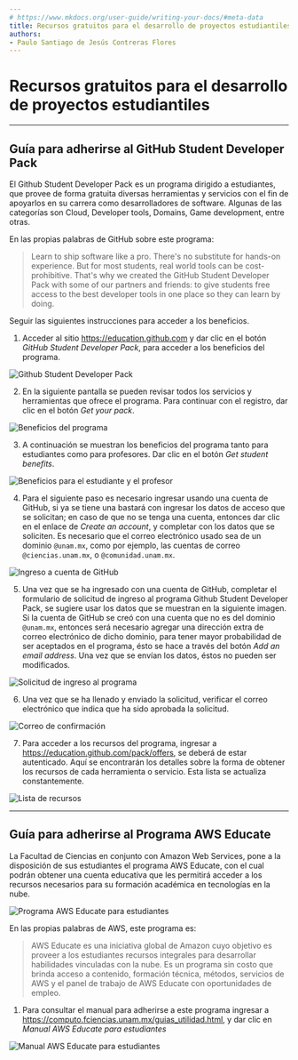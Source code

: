 ```yaml
---
# https://www.mkdocs.org/user-guide/writing-your-docs/#meta-data
title: Recursos gratuitos para el desarrollo de proyectos estudiantiles 
authors:
- Paulo Santiago de Jesús Contreras Flores
---
```


# Recursos gratuitos para el desarrollo de proyectos estudiantiles 

--------------------------------------------------------------------------------

## Guía para adherirse al GitHub Student Developer Pack

El Github Student Developer Pack es un programa dirigido a estudiantes, que provee de forma gratuita diversas herramientas y servicios con el fin de apoyarlos en su carrera como desarrolladores de software.
Algunas de las categorías son Cloud, Developer tools, Domains, Game development, entre otras.

En las propias palabras de GitHub sobre este programa:

> Learn to ship software like a pro.
> There's no substitute for hands-on experience.
> But for most students, real world tools can be cost-prohibitive.
> That's why we created the GitHub Student Developer Pack with some of our partners and friends: to give students free access to the best developer tools in one place so they can learn by doing.

Seguir las siguientes instrucciones para acceder a los beneficios.

1.  Acceder al sitio <https://education.github.com> y dar clic en el botón *GitHub Student Developer Pack*, para acceder a los beneficios del programa.
    
![Github Student Developer Pack](images/a_01_2.png)

2.  En la siguiente pantalla se pueden revisar todos los servicios y herramientas que ofrece el programa. Para continuar con el registro, dar clic en el botón *Get your pack*.

![Beneficios del programa](images/a_02_2.png)

3.  A continuación se muestran los beneficios del programa tanto para estudiantes como para profesores. Dar clic en el botón *Get student benefits*.
    
![Beneficios para el estudiante y el profesor](images/a_03_2.png)

4.  Para el siguiente paso es necesario ingresar usando una cuenta de GitHub, si ya se tiene una bastará con ingresar los datos de acceso que se solicitan; en caso de que no se tenga una cuenta, entonces dar clic en el enlace de *Create an account*, y completar con los datos que se soliciten.
    Es necesario que el correo electrónico usado sea de un dominio `@unam.mx`, como por ejemplo, las cuentas de correo `@ciencias.unam.mx`, o `@comunidad.unam.mx`.

![Ingreso a cuenta de GitHub](images/a_04_2.png)


5.  Una vez que se ha ingresado con una cuenta de GitHub, completar el formulario de solicitud de ingreso al programa Github Student Developer Pack, se sugiere usar los datos que se muestran en la siguiente imagen.
    Si la cuenta de GitHub se creó con una cuenta que no es del dominio `@unam.mx`, entonces será necesario agregar una dirección extra de correo electrónico de dicho dominio, para tener mayor probabilidad de ser aceptados en el programa, ésto se hace a través del botón *Add an email address*.
    Una vez que se envían los datos, éstos no pueden ser modificados.

![Solicitud de ingreso al programa](images/a_05_2.png)


6.  Una vez que se ha llenado y enviado la solicitud, verificar el correo electrónico que indica que ha sido aprobada la solicitud.

![Correo de confirmación](images/a_06.png)

7. Para acceder a los recursos del programa, ingresar a <https://education.github.com/pack/offers>, se deberá de estar autenticado.
   Aquí se encontrarán los detalles sobre la forma de obtener los recursos de cada herramienta o servicio. Esta lista se actualiza constantemente.

![Lista de recursos](images/a_07.png)

--------------------------------------------------------------------------------

## Guía para adherirse al Programa AWS Educate

La Facultad de Ciencias en conjunto con Amazon Web Services, pone a la disposición de sus estudiantes el programa AWS Educate, con el cual podrán obtener una cuenta educativa que les permitirá acceder a los recursos necesarios para su formación académica en tecnologías en la nube.

![Programa AWS Educate para estudiantes](images/awseduc_01.png)

En las propias palabras de AWS, este programa es:

> AWS Educate es una iniciativa global de Amazon cuyo objetivo es proveer a los estudiantes recursos integrales para desarrollar habilidades vinculadas con la nube.
> Es un programa sin costo que brinda acceso a contenido, formación técnica, métodos, servicios de AWS y el panel de trabajo de AWS Educate con oportunidades de empleo.

1.  Para consultar el manual para adherirse a este programa ingresar a <https://computo.fciencias.unam.mx/guias_utilidad.html>, y dar clic en _Manual AWS Educate para estudiantes_

![Manual AWS Educate para estudiantes](images/awseduc_02.png)
